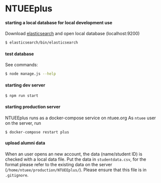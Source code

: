 # NTUEEplus

#### starting a local database for local development use
Download [elasticsearch](https://www.elastic.co/guide/en/elasticsearch/reference/current/_installation.html) and open local database (localhost:9200)

```bash
$ elasticsearch/bin/elasticsearch
```

#### test database
See commands:
```bash
$ node manage.js --help
```

#### starting dev server
```bash
$ npm run start
```

#### starting production server
NTUEEplus runs as a docker-compose service on ntuee.org
As `ntuee` user on the server, run
````$ cd ~/production
$ docker-compose restart plus
````

#### upload alumni data
When an user opens an new account, the data (name/student ID) is checked with a local data file.
Put the data in `studentdata.csv`, for the format please refer to the existing data on the server (`/home/ntuee/production/NTUEEplus/`).
Please ensure that this file is in `.gitignore`.
